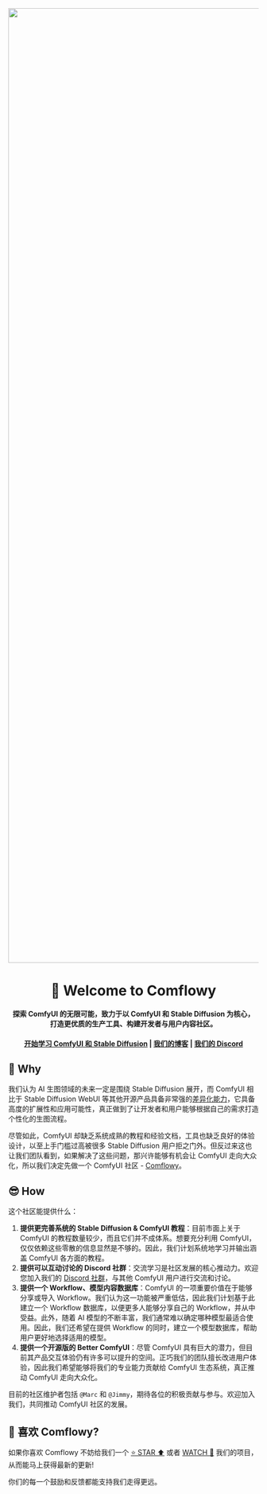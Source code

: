 <div align="center">
   <img width="1920" alt="Comflowy_banner" src="https://github.com/6174/comflowy/assets/37492595/72468977-95a6-4330-990f-08ee6119200b">
   <h1>👋 Welcome to Comflowy</h1>
   <p>
      <strong>探索 ComfyUI 的无限可能，致力于以 ComfyUI 和 Stable Diffusion 为核心，</strong>
      <br/>
      <strong>打造更优质的生产工具、构建开发者与用户内容社区。</strong>
   </p>
   <h4>
       <a href="https://comflowy.com">开始学习 ComfyUI 和 Stable Diffusion</a>
       <span> | </span>
       <a href="https://www.comflowy.com/blog">我们的博客</a>
       <span> | </span>
       <a href="https://discord.gg/xqB9VyEX">我们的 Discord</a>
   </h4>
</div>

## 🤔 Why
我们认为 AI 生图领域的未来一定是围绕 Stable Diffusion 展开，而 ComfyUI 相比于 Stable Diffusion WebUI 等其他开源产品具备非常强的[差异化能力](https://www.comflowy.com/zh-CN/introduction/why-learn-ComfyUI#sd-web-ui-vs-comfyui)，它具备高度的扩展性和应用可能性，真正做到了让开发者和用户能够根据自己的需求打造个性化的生图流程。

尽管如此，ComfyUI 却缺乏系统成熟的教程和经验文档，工具也缺乏良好的体验设计，以至上手门槛过高被很多 Stable Diffusion 用户拒之门外。但反过来这也让我们团队看到，如果解决了这些问题，那兴许能够有机会让 ComfyUI 走向大众化，所以我们决定先做一个 ComfyUI 社区 - [Comflowy](https://www.comflowy.com/)。

## 😎 How
这个社区能提供什么：

1. **提供更完善系统的 Stable Diffusion & ComfyUI 教程**：目前市面上关于 ComfyUI 的教程数量较少，而且它们并不成体系。想要充分利用 ComfyUI，仅仅依赖这些零散的信息显然是不够的。因此，我们计划系统地学习并输出涵盖 ComfyUI 各方面的教程。
2. **提供可以互动讨论的 Discord 社群**：交流学习是社区发展的核心推动力。欢迎您加入我们的 [Discord 社群](https://discord.gg/cj623WvcVx)，与其他 ComfyUI 用户进行交流和讨论。
3. **提供一个 Workflow、模型内容数据库**：ComfyUI 的一项重要价值在于能够分享或导入 Workflow。我们认为这一功能被严重低估，因此我们计划基于此建立一个 Workflow 数据库，以便更多人能够分享自己的 Workflow，并从中受益。此外，随着 AI 模型的不断丰富，我们通常难以确定哪种模型最适合使用。因此，我们还希望在提供 Workflow 的同时，建立一个模型数据库，帮助用户更好地选择适用的模型。
4. **提供一个开源版的 Better ComfyUI**：尽管 ComfyUI 具有巨大的潜力，但目前其产品交互体验仍有许多可以提升的空间。正巧我们的团队擅长改进用户体验，因此我们希望能够将我们的专业能力贡献给 ComfyUI 生态系统，真正推动 ComfyUI 走向大众化。

目前的社区维护者包括 `@Marc` 和 `@Jimmy`，期待各位的积极贡献与参与。欢迎加入我们，共同推动 ComfyUI 社区的发展。

## 🥰 喜欢 Comflowy?
如果你喜欢 Comflowy 不妨给我们一个 [⭐ STAR ⬆️](https://github.com/6174/comflowy) 或者 [WATCH 👀](https://github.com/6174/comflowy/subscription) 我们的项目，从而能马上获得最新的更新!

你们的每一个鼓励和反馈都能支持我们走得更远。
